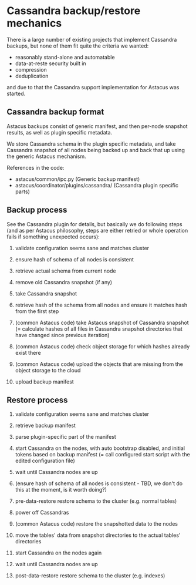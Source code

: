 # Cassandra backup/restore mechanics

There is a large number of existing projects that implement Cassandra
backups, but none of them fit quite the criteria we wanted:

- reasonably stand-alone and automatable
- data-at-reste security built in
- compression
- deduplication

and due to that the Cassandra support implementation for Astacus was
started.

## Cassandra backup format

Astacus backups consist of generic manifest, and then per-node snapshot
results, as well as plugin specific metadata.

We store Cassandra schema in the plugin specific metadata, and take
Cassandra snapshot of all nodes being backed up and back that up using the
generic Astacus mechanism.

References in the code:

- astacus/common/ipc.py (Generic backup manifest)
- astacus/coordinator/plugins/cassandra/ (Cassandra plugin specific parts)

## Backup process

See the Cassandra plugin for details, but basically we do following steps
(and as per Astacus philosophy, steps are either retried or whole operation
fails if something unexpected occurs):

1. validate configuration seems sane and matches cluster

1. ensure hash of schema of all nodes is consistent

1. retrieve actual schema from current node

1. remove old Cassandra snapshot (if any)

1. take Cassandra snapshot

1. retrieve hash of the schema from all nodes and ensure it matches hash
   from the first step

1. (common Astacus code) take Astacus snapshot of Cassandra snapshot (=
   calculate hashes of all files in Cassandra snapshot directories that
   have changed since previous iteration)

1. (common Astacus code) check object storage for which hashes already
   exist there

1. (common Astacus code) upload the objects that are missing from the
   object storage to the cloud

1. upload backup manifest

## Restore process

1. validate configuration seems sane and matches cluster

1. retrieve backup manifest

1. parse plugin-specific part of the manifest

1. start Cassandra on the nodes, with auto bootstrap disabled, and initial
   tokens based on backup manifest (= call configured start script with the
   edited configuration file)

1. wait until Cassandra nodes are up

1. (ensure hash of schema of all nodes is consistent - TBD, we don't do
   this at the moment, is it worth doing?)

1. pre-data-restore restore schema to the cluster (e.g. normal tables)

1. power off Cassandras

1. (common Astacus code) restore the snapshotted data to the nodes

1. move the tables' data from snapshot directories to the actual tables'
   directories

1. start Cassandra on the nodes again

1. wait until Cassandra nodes are up

1. post-data-restore restore schema to the cluster (e.g. indexes)
